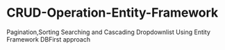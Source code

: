 # CRUD-Operation-Entity-Framework
Pagination,Sorting Searching and Cascading Dropdownlist Using Entity Framework DBFirst approach
